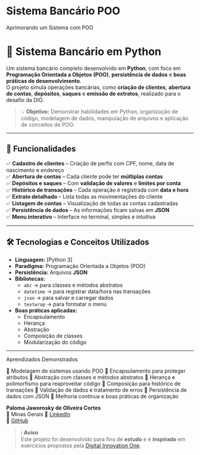 # Sistema Bancário POO
Aprimorando um Sistema com POO
# 🏦 Sistema Bancário em Python

Um sistema bancário completo desenvolvido em **Python**, com foco em **Programação Orientada a Objetos (POO)**, **persistência de dados** e **boas práticas de desenvolvimento**.  
O projeto simula operações bancárias, como **criação de clientes**, **abertura de contas**, **depósitos**, **saques** e **emissão de extratos**, realizado para o desafio da DIO.

> 💡 **Objetivo:** Demonstrar habilidades em Python, organização de código, modelagem de dados, manipulação de arquivos e aplicação de conceitos de POO.

---

## 🚀 Funcionalidades

✅ **Cadastro de clientes** – Criação de perfis com CPF, nome, data de nascimento e endereço  
✅ **Abertura de contas** – Cada cliente pode ter **múltiplas contas**  
✅ **Depósitos e saques** – Com **validação de valores** e **limites por conta**  
✅ **Histórico de transações** – Cada operação é registrada com **data e hora**  
✅ **Extrato detalhado** – Lista todas as movimentações do cliente  
✅ **Listagem de contas** – Visualização de todas as contas cadastradas  
✅ **Persistência de dados** – As informações ficam salvas em **JSON**  
✅ **Menu interativo** – Interface no terminal, simples e intuitiva  

---

## 🛠️ Tecnologias e Conceitos Utilizados

- **Linguagem:** [Python 3]
- **Paradigma:** Programação Orientada a Objetos (POO)
- **Persistência:** Arquivos **JSON**
- **Bibliotecas:**
  - `abc` → para classes e métodos abstratos
  - `datetime` → para registrar data/hora nas transações
  - `json` → para salvar e carregar dados
  - `textwrap` → para formatar o menu
- **Boas práticas aplicadas:**
  - Encapsulamento
  - Herança
  - Abstração
  - Composição de classes
  - Modularização do código

---

Aprendizados Demonstrados

📌 Modelagem de sistemas usando POO
📌 Encapsulamento para proteger atributos
📌 Abstração com classes e métodos abstratos
📌 Herança e polimorfismo para reaproveitar código
📌 Composição para histórico de transações
📌 Validação de dados e tratamento de erros
📌 Persistência de dados com JSON
📌 Melhoria contínua e boas práticas de organização



**Paloma Jaworosky de Oliveira Cortes**  
📍 Minas Gerais 
🔗 [LinkedIn](https://www.linkedin.com/in/palomajaworosky)  
🔗 [GitHub](https://github.com/Pjaworosky)

> ℹ️ **Aviso**  
> Este projeto foi desenvolvido para fins de **estudo** e é **inspirado** em exercícios propostos pela [Digital Innovation One](https://www.dio.me/).
